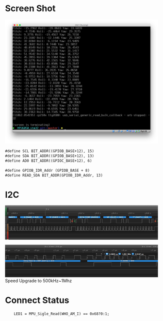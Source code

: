 # Screen Shot

![](IMG/tty.png)

```
#define SCL BIT_ADDR((GPIOB_BASE+12), 15)
#define SDA BIT_ADDR((GPIOB_BASE+12), 13)
#define AD0 BIT_ADDR((GPIOC_BASE+12), 6)

#define GPIOB_IDR_Addr (GPIOB_BASE + 8)
#define READ_SDA BIT_ADDR(GPIOB_IDR_Addr, 13)
```

# I2C

![i2c](IMG/iic.png)

![img](IMG/Faster.png)
Speed Upgrade to 500kHz~1Mhz

# Connect Status

```
    LED1 = MPU_Sigle_Read(WHO_AM_I) == 0x68?0:1;
```

